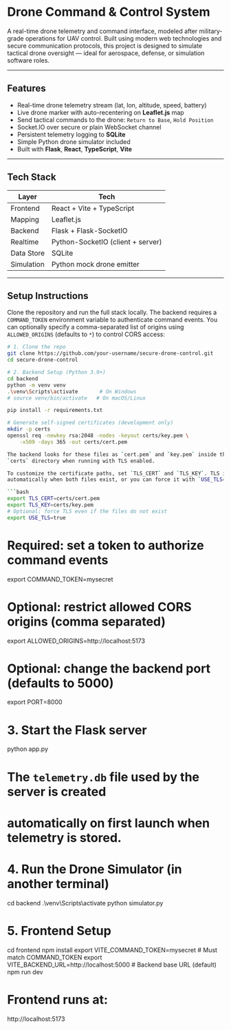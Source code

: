 # Drone Command & Control System

A real-time drone telemetry and command interface, modeled after military-grade operations for UAV control. Built using modern web technologies and secure communication protocols, this project is designed to simulate tactical drone oversight — ideal for aerospace, defense, or simulation software roles.

---

## Features

- Real-time drone telemetry stream (lat, lon, altitude, speed, battery)
- Live drone marker with auto-recentering on **Leaflet.js** map
- Send tactical commands to the drone: `Return to Base`, `Hold Position`
- Socket.IO over secure or plain WebSocket channel
- Persistent telemetry logging to **SQLite**
- Simple Python drone simulator included
- Built with **Flask**, **React**, **TypeScript**, **Vite**

---

## Tech Stack

| Layer       | Tech                          |
|-------------|-------------------------------|
| Frontend    | React + Vite + TypeScript     |
| Mapping     | Leaflet.js                    |
| Backend     | Flask + Flask-SocketIO        |
| Realtime    | Python-SocketIO (client + server)
| Data Store  | SQLite                        |
| Simulation  | Python mock drone emitter     |

---

## Setup Instructions

Clone the repository and run the full stack locally. The backend requires a
`COMMAND_TOKEN` environment variable to authenticate command events. You can
optionally specify a comma-separated list of origins using `ALLOWED_ORIGINS`
(defaults to `*`) to control CORS access:

```bash
# 1. Clone the repo
git clone https://github.com/your-username/secure-drone-control.git
cd secure-drone-control

# 2. Backend Setup (Python 3.9+)
cd backend
python -m venv venv
.\venv\Scripts\activate       # On Windows
# source venv/bin/activate   # On macOS/Linux

pip install -r requirements.txt

# Generate self-signed certificates (development only)
mkdir -p certs
openssl req -newkey rsa:2048 -nodes -keyout certs/key.pem \
    -x509 -days 365 -out certs/cert.pem

The backend looks for these files as `cert.pem` and `key.pem` inside the
`certs` directory when running with TLS enabled.

To customize the certificate paths, set `TLS_CERT` and `TLS_KEY`. TLS is used
automatically when both files exist, or you can force it with `USE_TLS=true`:

```bash
export TLS_CERT=certs/cert.pem
export TLS_KEY=certs/key.pem
# Optional: force TLS even if the files do not exist
export USE_TLS=true
```

# Required: set a token to authorize command events
export COMMAND_TOKEN=mysecret

# Optional: restrict allowed CORS origins (comma separated)
export ALLOWED_ORIGINS=http://localhost:5173

# Optional: change the backend port (defaults to 5000)
export PORT=8000

# 3. Start the Flask server
python app.py

# The `telemetry.db` file used by the server is created
# automatically on first launch when telemetry is stored.

# 4. Run the Drone Simulator (in another terminal)
cd backend
.\venv\Scripts\activate
python simulator.py

# 5. Frontend Setup
cd frontend
npm install
export VITE_COMMAND_TOKEN=mysecret  # Must match COMMAND_TOKEN
export VITE_BACKEND_URL=http://localhost:5000  # Backend base URL (default)
npm run dev

# Frontend runs at:
http://localhost:5173

